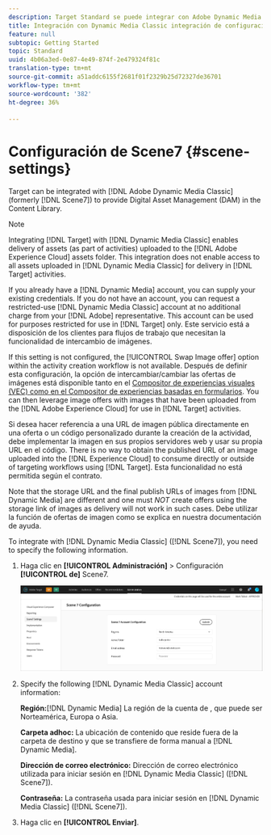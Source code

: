 ```yaml
---
description: Target Standard se puede integrar con Adobe Dynamic Media Classic (antes llamado Scene7) para ofrecer la administración de activos digitales (DAM) en la biblioteca de contenido.
title: Integración con Dynamic Media Classic integración de configuración
feature: null
subtopic: Getting Started
topic: Standard
uuid: 4b06a3ed-0e87-4e49-874f-2e479324f81c
translation-type: tm+mt
source-git-commit: a51addc6155f2681f01f2329b25d72327de36701
workflow-type: tm+mt
source-wordcount: '382'
ht-degree: 36%

---
```



# Configuración de Scene7 {#scene-settings}

Target can be integrated with [!DNL Adobe Dynamic Media Classic] (formerly [!DNL Scene7]) to provide Digital Asset Management (DAM) in the Content Library.

>[!NOTE]
>
>Integrating [!DNL Target] with [!DNL Dynamic Media Classic] enables delivery of assets (as part of activities) uploaded to the [!DNL Adobe Experience Cloud] assets folder. This integration does not enable access to all assets uploaded in [!DNL Dynamic Media Classic] for delivery in [!DNL Target] activities.

If you already have a [!DNL Dynamic Media] account, you can supply your existing credentials. If you do not have an account, you can request a restricted-use [!DNL Dynamic Media Classic] account at no additional charge from your [!DNL Adobe] representative. This account can be used for purposes restricted for use in [!DNL Target] only. Este servicio está a disposición de los clientes para flujos de trabajo que necesitan la funcionalidad de intercambio de imágenes.

If this setting is not configured, the [!UICONTROL Swap Image offer] option within the activity creation workflow is not available. Después de definir esta configuración, la opción de intercambiar/cambiar las ofertas de imágenes está disponible tanto en el  [Compositor de experiencias visuales (VEC) como en el Compositor de experiencias basadas en formularios](../c-experiences/experiences.md#concept_A2E10F6AFB3D4AEAB6951EE14688848D). You can then leverage image offers with images that have been uploaded from the [!DNL Adobe Experience Cloud] for use in [!DNL Target] activities.

Si desea hacer referencia a una URL de imagen pública directamente en una oferta o un código personalizado durante la creación de la actividad, debe implementar la imagen en sus propios servidores web y usar su propia URL en el código. There is no way to obtain the published URL of an image uploaded into the [!DNL Experience Cloud] to consume directly or outside of targeting workflows using [!DNL Target]. Esta funcionalidad no está permitida según el contrato.

Note that the storage URL and the final publish URLs of images from [!DNL Dynamic Media] are different and one must *NOT* create offers using the storage link of images as delivery will not work in such cases. Debe utilizar la función de ofertas de imagen como se explica en nuestra documentación de ayuda.

To integrate with [!DNL Dynamic Media Classic] ([!DNL Scene7]), you need to specify the following information.

1. Haga clic en **[!UICONTROL Administración]** > Configuración **[!UICONTROL de]** Scene7.

   ![Página de Scene7](/help/administrating-target/assets/scene7.png)

1. Specify the following [!DNL Dynamic Media Classic] account information:

   **Región:**[!DNL Dynamic Media] La región de la cuenta de , que puede ser Norteamérica, Europa o Asia.

   **Carpeta adhoc:** La ubicación de contenido que reside fuera de la carpeta de destino y que se transfiere de forma manual a [!DNL Dynamic Media].

   **Dirección de correo electrónico:** Dirección de correo electrónico utilizada para iniciar sesión en [!DNL Dynamic Media Classic] ([!DNL Scene7]).

   **Contraseña:** La contraseña usada para iniciar sesión en [!DNL Dynamic Media Classic] ([!DNL Scene7]).

1. Haga clic en **[!UICONTROL Enviar]**.
